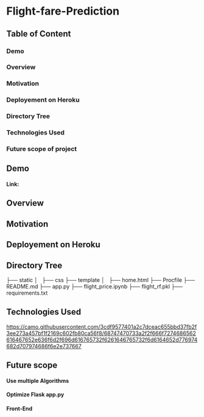 # Flight-fare-Prediction

## Table of Content
### Demo
### Overview
### Motivation
### Deployement on Heroku
### Directory Tree
### Technologies Used
### Future scope of project

## Demo
#### Link: 

## Overview

## Motivation

## Deployement on Heroku

## Directory Tree
├── static 
│   ├── css
├── template
│   ├── home.html
├── Procfile
├── README.md
├── app.py
├── flight_price.ipynb
├── flight_rf.pkl
├── requirements.txt

## Technologies Used
https://camo.githubusercontent.com/3cdf9577401a2c7dceac655bbd37fb2f3ee273a457bf1f2169c602fb80ca56f8/68747470733a2f2f666f7274686562616467652e636f6d2f696d616765732f6261646765732f6d6164652d776974682d707974686f6e2e737667 
## Future scope 
#### Use multiple Algorithms
#### Optimize Flask app.py
#### Front-End

